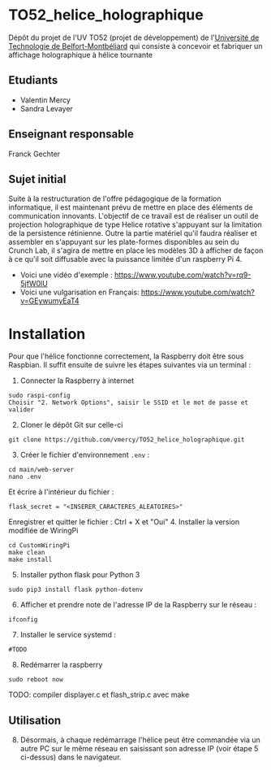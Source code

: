 # TO52_helice_holographique

Dépôt du projet de l'UV TO52 (projet de développement) de l'[Université de Technologie de Belfort-Montbéliard](https://www.utbm.fr) qui consiste à concevoir et fabriquer un affichage holographique à hélice tournante

## Etudiants
* Valentin Mercy
* Sandra Levayer

## Enseignant  responsable
Franck Gechter

## Sujet initial
Suite à la restructuration de l'offre pédagogique de la formation informatique, il est maintenant prévu de mettre en place des éléments de communication innovants. L'objectif de ce travail est de réaliser un outil de projection holographique de type Helice rotative s'appuyant sur la limitation de la persistence rétinienne. Outre la partie matériel qu'il faudra réaliser et assembler en s'appuyant sur les plate-formes disponibles au sein du Crunch Lab, il s'agira de mettre en place les modèles 3D à afficher de façon à ce qu'il soit diffusable avec la puissance limitée d'un raspberry Pi 4.
* Voici une vidéo d'exemple : https://www.youtube.com/watch?v=rq9-5jfW0lU
* Voici une vulgarisation en Français: https://www.youtube.com/watch?v=GEywumyEaT4 

# Installation
Pour que l'hélice fonctionne correctement, la Raspberry doit être sous Raspbian.
Il suffit ensuite de suivre les étapes suivantes via un terminal :
1. Connecter la Raspberry à internet
```
sudo raspi-config
Choisir "2. Network Options", saisir le SSID et le mot de passe et valider
```
2. Cloner le dépôt Git sur celle-ci
```
git clone https://github.com/vmercy/TO52_helice_holographique.git
```
3. Créer le fichier d'environnement ```.env``` :
```
cd main/web-server
nano .env
```
Et écrire à l'intérieur du fichier : 
```
flask_secret = "<INSERER_CARACTERES_ALEATOIRES>"
```
Enregistrer et quitter le fichier : Ctrl + X et "Oui"
4. Installer la version modifiée de WiringPi
```
cd CustomWiringPi
make clean
make install
```
5. Installer python flask pour Python 3
```
sudo pip3 install flask python-dotenv
```
6. Afficher et prendre note de l'adresse IP de la Raspberry sur le réseau : 
```
ifconfig
```
7. Installer le service systemd :
```
#TODO
```
8. Redémarrer la raspberry
```
sudo reboot now
```
TODO: compiler displayer.c et flash_strip.c avec make

## Utilisation
8. Désormais, à chaque redémarrage l'hélice peut être commandée via un autre PC sur le même réseau en saisissant son adresse IP (voir étape 5 ci-dessus) dans le navigateur.